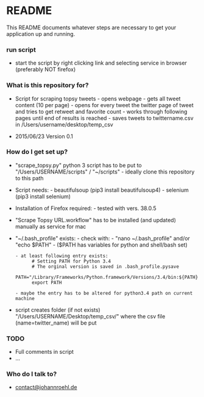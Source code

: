 # README #

This README documents whatever steps are necessary to get your application up and running.

### run script ###

* start the script by right clicking link and selecting service in browser (preferably NOT firefox)

### What is this repository for? ###

* Script for scraping topsy tweets
      - opens webpage
      - gets all tweet content (10 per page)
      - opens for every tweet the twitter page of tweet and tries to get retweet and favorite count
      - works through following pages until end of results is reached
      - saves tweets to twittername.csv in /Users/username/desktop/temp_csv

     

* 2015/06/23 Version 0.1

### How do I get set up? ###

* "scrape_topsy.py" python 3 script has to be put to "/Users/USERNAME/scripts" / "~/scripts"
      - ideally clone this repository to this path

* Script needs:
      - beautifulsoup   (pip3 install beautifulsoup4)
      - selenium	(pip3 install selenium)

* Installation of Firefox required:
      - tested with vers. 38.0.5

* "Scrape Topsy URL.workflow" has to be installed (and updated) manually as service for mac

* "~/.bash_profile" exists:
      - check with:
      - "nano ~/.bash_profile" and/or "echo $PATH"
      - ($PATH has variables for python and shell/bash set)

      - at least following entry exists:
            # Setting PATH for Python 3.4
            # The orginal version is saved in .bash_profile.pysave
            PATH="/Library/Frameworks/Python.framework/Versions/3.4/bin:${PATH}"
            export PATH
            
      - maybe the entry has to be altered for python3.4 path on current machine

* script creates folder (if not exists) "/Users/USERNAME/Desktop/temp_csv/" where the csv file (name=twitter_name) will be put

### TODO ###

* Full comments in script
* ...

### Who do I talk to? ###

* contact@johannroehl.de